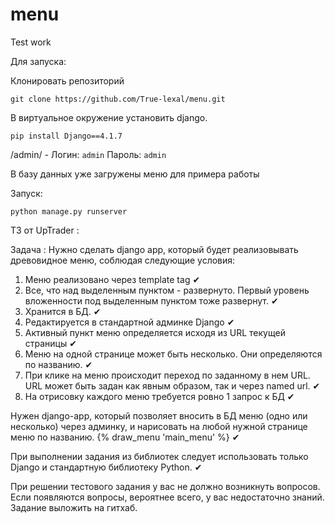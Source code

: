 # menu
Test work

Для запуска:

Клонировать репозиторий

``` git clone https://github.com/True-lexal/menu.git ```

В виртуальное окружение установить django.   

``` pip install Django==4.1.7 ```

/admin/ - Логин: ``` admin ``` Пароль: ``` admin ```

В базу данных уже загружены меню для примера работы

Запуск:

``` python manage.py runserver ```


ТЗ от UpTrader :

Задача :
Нужно сделать django app, который будет реализовывать древовидное меню, соблюдая следующие условия:
1) Меню реализовано через template tag   ✔
2) Все, что над выделенным пунктом - развернуто. Первый уровень вложенности под выделенным пунктом тоже развернут.   ✔
3) Хранится в БД.   ✔
4) Редактируется в стандартной админке Django   ✔
5) Активный пункт меню определяется исходя из URL текущей страницы   ✔
6) Меню на одной странице может быть несколько. Они определяются по названию.   ✔
7) При клике на меню происходит переход по заданному в нем URL. URL может быть задан как явным образом, так и через named url.   ✔
8) На отрисовку каждого меню требуется ровно 1 запрос к БД   ✔

 Нужен django-app, который позволяет вносить в БД меню (одно или несколько) через админку, и нарисовать на любой нужной странице меню по названию.
 {% draw_menu 'main_menu' %}   ✔
 
 При выполнении задания из библиотек следует использовать только Django и стандартную библиотеку Python.   ✔
 
При решении тестового задания у вас не должно возникнуть вопросов. Если появляются вопросы, вероятнее всего, у вас недостаточно знаний.
Задание выложить на гитхаб.

